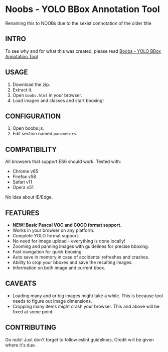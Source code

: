 # Noobs - YOLO BBox Annotation Tool
Renaming this to NOOBs due to the sexist connotation of the older title

## INTRO
To see why and for what this was created, please read [Boobs - YOLO BBox Annotation Tool](https://medium.com/@drainingsun/boobs-yolo-bbox-annotation-tool-96fb765d0036)

## USAGE
1. Download the zip.
2. Extract it.
3. Open `boobs.html` in your browser.
4. Load images and classes and start bboxing!

## CONFIGURATION
1. Open boobs.js.
2. Edit section named `parameters`.

## COMPATIBILITY
All browsers that support ES6 should work. Tested with:

* Chrome v65
* Firefox v58
* Safari v11
* Opera v51

No idea about IE/Edge.

## FEATURES
* **NEW! Basic Pascal VOC and COCO format support.**
* Works in your browser on any platform.
* Complete YOLO format support.
* No need for image upload - everything is done locally!
* Zooming and panning images with guidelines for precise bboxing.
* Fast navigation for quick bboxing.
* Auto save in memory in case of accidental refreshes and crashes.
* Ability to crop your bboxes and save the resulting images.
* Information on both image and current bbox.

## CAVEATS
* Loading many and or big images might take a while. This is because tool needs to figure out image dimensions.  
* Cropping many items might crash your browser. This and above will be fixed at some point.

## CONTRIBUTING
Go nuts! Just don't forget to follow eslint guidelines. Credit will be given where it's due.
